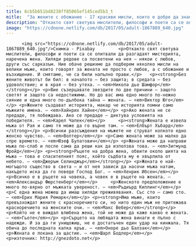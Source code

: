 ```yaml
---
title: 6cb5b651bd8238ff85065ef145ced5b3_t
mitle:  "За жените с обожание - 17 красиви мисли, които е добре да знаем"
description: "Откакто свят светува мислители, философи и поети са се опитвали да разгадаят мистерията, наречена жена. Хиляди редове са посветени на нея – някои с любов, други със сарказъм. Ние обаче решихме да подберем няколко мисли на велики мъже, които говорят за жената не просто с любов, а с обожание и възхищение. И смятаме, че са …"
image: "https://cdnone.netlify.com/db/2017/05/adult-1867889_640.jpg"
---
```


          <img src="https://cdnone.netlify.com/db/2017/05/adult-1867889_640.jpg"/>Снимка - Pixabay         <p>Откакто свят светува мислители, философи и поети са се опитвали да разгадаят мистерията, наречена жена. Хиляди редове са посветени на нея – някои с любов, други със сарказъм. Ние обаче решихме да подберем няколко мисли на велики мъже, които говорят за жената не просто с любов, а с обожание и възхищение. И смятаме, че са били напълно прави.</p>   <p><strong>Без жените животът би бил: в началото – без защита; в средата – без удоволствие; и в края – без утеха. – <em>Никола дьо Шамфор</em></strong></p> <p>Вие съзерцавате звездите по две причини – защото светят и защото са недостижими. Но до вас има едно много по-нежно сияние и една много по-дълбока тайна – жената. – <em>Виктор Юго</em></p> <p>Жените създават историята, макар че историята помни само мъжките имена. – <em>Хайнрих Хайне</em></p> <p>Ако жената не се предаде, тя побеждава. Ако се предаде – диктува условията на победителя. – <em>Карел Чапек</em></p>     <p><strong>Жената е извела мъжа от Рая и само тя може да го върне там. – <em>Елбърт Хъбард</em></strong></p> <p>Всички разсъждения на мъжете не струват колкото едно женско чувство. – <em>Волтер</em></p> <p>Само жената може за малко да спре времето. – <em>Юзеф Булатович</em></p> <p>Жената може да направи мъжа по-слаб и после сама да реши как да използва това. – <em>Зигмунд Фройд</em></p> <p><strong>Ръцете на добра жена, обвити около шията на мъжа – това е спасителният пояс, който съдбата му е хвърлила от небето. – <em>Джеръм Селинджър</em></strong></p> <p>Жената е най-могъщото същество в света – и от нея зависи да насочи мъжа натам, накъдето иска да го поведе Господ Бог. — <em>Хенрик Ибсен</em></p> <p>Всичко е в ръцете на човека, а човек е в ръцете на жената. – <em>Александър Фюрстенберг</em></p>     <p>Женското предположение е много по-вярно от мъжката увереност. – <em>Ръдиърд Киплинг</em></p> <p>С една жена можеш да имаш хиляди преживявания. Със сто – само сто. – <em>Ерих Мария Ремарк</em></p> <p><strong>Има мъже, които превъзхождат жените с красноречието си, но нито един мъж не притежава красноречието на женските очи. – <em>Макс Вебер</em></strong></p> <p>Който не е виждал влюбена жена, той не може да каже какво е жената. – <em>Гьоте</em></p> <p>Сърцето на любящата жена винаги е пълно с надежди. И за да ги унищожиш, не е достатъчен един удар на кинжала. Тя обича до последната капка кръв. – <em>Оноре дьо Балзак</em></p> <p>Жената е покана за щастие. — <em>Шарл Бодлер</em></p> <p>източник: http://gnezdoto.net</p>         